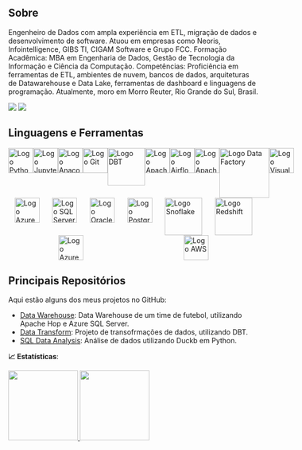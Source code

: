 ## Sobre
Engenheiro de Dados com ampla experiência em ETL, migração de dados e desenvolvimento de software. Atuou em empresas como Neoris, Infointelligence, GIBS TI, CIGAM Software e Grupo FCC.
Formação Acadêmica: MBA em Engenharia de Dados, Gestão de Tecnologia da Informação e Ciência da Computação.
Competências: Proficiência em ferramentas de ETL, ambientes de nuvem, bancos de dados, arquiteturas de Datawarehouse e Data Lake, ferramentas de dashboard e linguagens de programação. Atualmente, moro em Morro Reuter, Rio Grande do Sul, Brasil.

<div> 
  <a href = "mailto:bazilio.developer@gmail.com"><img src="https://img.shields.io/badge/-Gmail-%23333?style=for-the-badge&logo=gmail&logoColor=white" target="_blank"></a>
  <a href="https://www.linkedin.com/in/guilherme-bazilio-a0200450/" target="_blank"><img src="https://img.shields.io/badge/-LinkedIn-%230077B5?style=for-the-badge&logo=linkedin&logoColor=white" target="_blank"></a> 
  
</div>

## Linguagens e Ferramentas

<div class="ferramentas-e-linguagens" style="display: flex; justify-content: space-around;">    
    <img src="https://cdn.jsdelivr.net/gh/devicons/devicon@latest/icons/python/python-original-wordmark.svg" width="50" alt="Logo Python">    
    <img src="https://cdn.jsdelivr.net/gh/devicons/devicon@latest/icons/jupyter/jupyter-original-wordmark.svg" width="50" alt="Logo Jupyter">
    <img src="https://cdn.jsdelivr.net/gh/devicons/devicon@latest/icons/anaconda/anaconda-original-wordmark.svg" width="50" alt="Logo Anaconda">            
    <img src="https://cdn.jsdelivr.net/gh/devicons/devicon@latest/icons/git/git-original-wordmark.svg" width="50" alt="Logo Git">            
    <img src="https://github.com/user-attachments/assets/cb8aa112-6bf4-406e-80e1-291e7dae8c4f" width="75" alt="Logo DBT">    
    <img src="https://github.com/user-attachments/assets/8e7aad3e-e740-491c-917e-e6c0eb1e88d4" width="50" alt="Logo Apache Hop"> 
    <img src="https://cdn.jsdelivr.net/gh/devicons/devicon@latest/icons/apacheairflow/apacheairflow-original-wordmark.svg" width="50" alt="Logo Airflow">    
    <img src="https://cdn.jsdelivr.net/gh/devicons/devicon@latest/icons/apachespark/apachespark-original-wordmark.svg" width="50" alt="Logo Apache Spark">    
    <img src="https://github.com/user-attachments/assets/1e5493d8-8501-4d7d-90a5-e7f51784e033" width="100" alt="Logo Data Factory">        
    <img src="https://cdn.jsdelivr.net/gh/devicons/devicon@latest/icons/visualbasic/visualbasic-original.svg" width="50" alt="Logo Visual Basic">    
</div>

<div class="bancos-de-dados" style="display: flex; justify-content: space-around;">
    <img src="https://cdn.jsdelivr.net/gh/devicons/devicon@latest/icons/azuresqldatabase/azuresqldatabase-original.svg" width="50" alt="Logo Azure SQL">
    <img src="https://cdn.jsdelivr.net/gh/devicons/devicon@latest/icons/microsoftsqlserver/microsoftsqlserver-original-wordmark.svg"  width="50" alt="Logo SQL Server">
    <img src="https://cdn.jsdelivr.net/gh/devicons/devicon@latest/icons/oracle/oracle-original.svg" width="50" alt="Logo Oracle">
    <img src="https://cdn.jsdelivr.net/gh/devicons/devicon@latest/icons/postgresql/postgresql-original.svg" width="50" alt="Logo Postgresql">
    <img src="https://github.com/user-attachments/assets/90125f94-fb4f-4863-b250-592118ed07f2" width="75" alt="Logo Snoflake">
    <img src="https://github.com/user-attachments/assets/a264d925-ed2c-4e7a-bdae-6c320cf725b4" width="75" alt="Logo Redshift">
           
</div>

<div class="nuvens" style="display: flex; justify-content: space-around;">
    <img src="https://cdn.jsdelivr.net/gh/devicons/devicon@latest/icons/azure/azure-original-wordmark.svg" width="50" alt="Logo Azure">
    <img src="https://github.com/user-attachments/assets/66bb0929-3cc7-4720-af58-d09925c3b85f" width="50" alt="Logo AWS">
</div>

## Principais Repositórios
Aqui estão alguns dos meus projetos no GitHub:

- [Data Warehouse](https://github.com/GuilhermeBazilio/idososfc): Data Warehouse de um time de futebol, utilizando Apache Hop e Azure SQL Server.
- [Data Transform](https://github.com/GuilhermeBazilio/dbtproject): Projeto de transofrmações de dados, utilizando DBT.
- [SQL Data Analysis](https://github.com/GuilhermeBazilio/duckDB): Análise de dados utilizando Duckb em Python.

<b> :chart_with_upwards_trend: Estatísticas</b>:

<a href="https://github.com/GuilhermeBazilio">
  <img height="140em" src="https://github-readme-stats.vercel.app/api?username=GuilhermeBazilio&show_icons=true&theme=dark&include_commits=true"/>
</a>

<a href="https://github.com/karinnecristina">
  <img height="140em" src="https://github-readme-stats.vercel.app/api/top-langs/?username=GuilhermeBazilio&layout=compact&langs_count=8&theme=dark"/>
</a>

<br></br>


